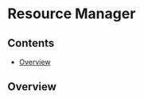 # Resource Manager

<!--TOC_START-->
## Contents
- [Overview](#overview)

<!--TOC_END-->
## Overview

